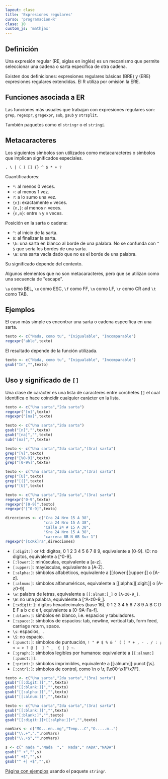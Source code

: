 ```yaml
---
layout: clase
title: 'Expresiones regulares'
curso: 'programacion-R'
clase: 10
custom_js: 'mathjax'
---
```


## Definición

Una expresión regular (RE, siglas en inglés) es un
mecanismo que permite seleccionar una cadena o sarta
específica de otra cadena.

Existen dos definiciones: expresiones regulares básicas (BRE) y
(ERE) expresiones regulares extendidas. El R utiliza por omisión
la ERE.

## Funciones asociada a ER

Las funciones más usuales que trabajan con expresiones regulares son:
`grep`, `regexpr`, `gregexpr`, `sub`, `gsub` y `strsplit`.

También paquetes como el `stringr` o el `stringi`.

## Metacaracteres

Los siguientes símbolos son utilizados como metacaracteres o
simbolos que implican significados especiales.

`. \ | ( ) [] {} ^ $ * + ?`

Cuantificadores:

- `*`: al menos 0 veces.
- `+`: al menos 1 vez.
- `?`: a lo sumo una vez.
- `{n}`: exactamente `n` veces.
- `{n,}`: al menos `n` veces.
- `{n,m}`: entre `n` y `m` veces.  

Posición en la sarta o cadena:

- `^`: al inicio de la sarta.
- `$`: al finalizar la sarta.
- `\b`: una sarta en blanco al borde de una palabra.
        No se confunda con `^ $` que sería los bordes de una sarta.
- `\B`: una sarta vacía dado que no es el borde de una palabra.


Su significado depende del contexto.

Algunos elementos que no son metacaracteres, pero que se
utilizan como una secuencia de "escape".

`\a` como BEL, `\e`  como ESC, `\f` como FF, `\n` como LF,
`\r` como CR and `\t` como TAB.

## Ejemplos

El caso más simple es encontrar una sarta o cadena específica
en una sarta.


```r
texto <- c("Nada, como tu", "Inigualable", "Incomparable")
regexpr("able",texto)
```

El resultado depende de la función utilizada.


```r
texto <- c("Nada, como tu", "Inigualable", "Incomparable")
gsub("In","",texto)
```

## Uso y significado de `[]`

Una clase de carácter es una lista de caracteres entre
corchetes `[]` el cual identifica o hace coincidir cualquier
carácter en la lista.

```r
texto <- c("Una sarta","2da sarta")
regexpr("[n]",texto)
regexpr("[na]",texto)
```

```r
texto <- c("Una sarta","2da sarta")
gsub("[n]","",texto)
gsub("[na]","",texto)
sub("[na]","",texto)
```


```r
texto <- c("Una sarta","2da sarta","(3ra) sarta")
grep("[%]",texto)
grep("[%0-9]",texto)
grep("[0-9%]",texto)
```


```r
texto <- c("Una sarta","2da sarta","(3ra) sarta")
grep("[U]",texto)
grep("[(]",texto)
grep("[U]",texto)
```


```r
texto <- c("Una sarta","2da sarta","(3ra) sarta")
regexpr("0-9",texto)
regexpr("[0-9]",texto)
regexpr("[^0-9]",texto)
```

```r
direcciones <- c("Cra 24 Nro 15 A 38",
                 "cra 24 Nro 15 A 38",
                 "Calle 24 # 15 A 38",
                 "Kra 24 Nro 15 A 38",
                 "carrera 8B N 6B Sur 1")
regexpr("[CcKk]ra",direcciones)
```

- `[:digit:]` or \d: digitos, 0 1 2 3 4 5 6 7 8 9, equivalente a [0-9].
\D: no digitos, equivalente a [^0-9].
- `[:lower:]`: minúsculas, equivalente a [a-z].
- `[:upper:]`: mayúsculas, equivalente a [A-Z].
- `[:alpha:]`: símbolos alfabéticos, equivalente a [[:lower:][:upper:]] o [A-z].
- `[:alnum:]`: símbolos alfanuméricos, equivalente a [[:alpha:][:digit:]] o [A-z0-9].
- `\w`: palabra de letras, equivalente a `[[:alnum:]_]` o `[A-z0-9_]`.
- `\W`: no una palabra, equivalente a [^A-z0-9_].
- `[:xdigit:]`: digitos hexadecimales  (base 16), 0 1 2 3 4 5 6 7 8 9 A B C D E F a b c d e f, equivalente a [0-9A-Fa-f].
- `[:blank:]`: símbolos en blanco, i.e. espacios y tabuladores.
- `[:space:]`: símbolos de espacios: tab, newline, vertical tab, form feed, carriage return, space.
- `\s`: espacios, ` `.
- `\S`: no espacio.
- `[:punct:]`: símbolos de puntuación, `! " # $ % & ’ ( ) * + , - . / : ; < = > ? @ [  ] ^ _  { | } ~`.
- `[:graph:]`: símbolos legibles por humanos: equivalente a `[[:alnum:][:punct:]]`.
- `[:print:]`: símbolos imprimibles, equivalente a [[:alnum:][:punct:]\\s].
- `[:cntrl:]`: símbolos de control, como \n o \r, [\x00-\x1F\x7F].


```r
texto <- c("Una sarta","2da sarta","(3ra) sarta")
gsub("[[:digit:]]","",texto)
gsub("[[:blank:]]","",texto)
gsub("[[:alpha:]]","",texto)
gsub("[[:alnum:]]","",texto)
```


```r
texto <- c("Una sarta","2da sarta","(3ra) sarta")
gsub("[[:blank:]]","",texto)
gsub("[:blank:]","",texto)
gsub("[[:digit:]]+[[:alpha:]]+","",texto)
```

```r
nomVars <- c("MO...en..mg","Temp...C","O.....m..")
gsub("\\.+",".",nomVars)
gsub("\\.+$","",nomVars)
```

```r
s <- c(" nada ","Nada  ","  Nada"," nADA","NADA")
gsub("^ +","",s)
gsub(" +$","",s)
gsub("^ +| +$","",s)
```

[Página con ejemplos](https://cran.r-project.org/web/packages/stringr/vignettes/regular-expressions.html) usando el paquete `stringr`.
